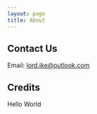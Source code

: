 ```yaml
---
layout: page
title: About
---
```


## Contact Us

Email: lord.ike@outlook.com

## Credits

Hello World